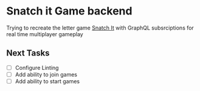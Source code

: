 # Snatch it Game backend

Trying to recreate the letter game [Snatch It](https://boardgamegeek.com/boardgame/9556/snatch) with GraphQL subsrciptions for real time multiplayer gameplay

## Next Tasks

- [ ] Configure Linting
- [ ] Add ability to join games
- [ ] Add ability to start games
